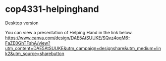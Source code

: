 # cop4331-helpinghand
Desktop version

You can view a presentation of Helping Hand in the link below.
https://www.canva.com/design/DAE5AtSUUKE/SQvz4oqM6-FaZE0GhTFshA/view?utm_content=DAE5AtSUUKE&utm_campaign=designshare&utm_medium=link2&utm_source=sharebutton
